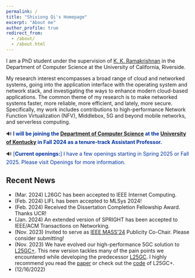 ```yaml
---
permalink: /
title: "Shixiong Qi's Homepage"
excerpt: "About me"
author_profile: true
redirect_from: 
  - /about/
  - /about.html
---
```


I am a PhD student under the supervision of [K. K. Ramakrishnan](https://kknetsyslab.cs.ucr.edu/) in the Department of Computer Science at the University of California, Riverside. 
<!-- I work mainly on networked systems, with a special interest in system I/O. I have also done some work on resource management for cloud systems. -->
My research interest encompasses a broad range of cloud and networked systems, going into the application interface with the operating system and network stack, and investigating the ways to enhance modern cloud-based applications. The common theme of my research is to make networked systems faster, more reliable, more efficient, and lately, more secure. Specifically, my work includes contributions to high-performance Network Function Virtualization (NFV), Middlebox, 5G and beyond mobile networks, and serverless computing. 
<!-- I have co-authored papers in prestigious venues such as ACM SIGCOMM and ACM SoCC, and we received the Best Paper Award in IEEE 6GNet 2022. The paper that I co-authored with master’s students that I mentored was selected as one of the top papers of the IEEE NetSoft 2022. It was invited for publication (fast-track) as an extended version in the IEEE Transactions on Network and Service Management (TNSM). In addition, several of my efforts are open-sourced[1][2][4][5] to contribute back to the community and facilitate further innovation. -->

🔊 <span style="color:#0033A0"> **I will be joining the [Department of Computer Science](https://www.engr.uky.edu/research-faculty/departments/computer-science) at the [University of Kentucky](https://www.uky.edu/) in Fall 2024 as a tenure-track Assistant Professor.**</span>

🔊 <span style="color:#0033A0"> [**Current openings:**] I have a few openings starting in Spring 2025 or Fall 2025. Please visit Openings for more information. </span>

<!-- [PhD Openings] I am seeking PhD students starting in Spring 2025 or Fall 2025. More Details can be found in Openings. Please contact me if you have an interest. -->

Recent News
------
- (Mar. 2024) L26GC has been accepted to IEEE Internet Computing.
- (Feb. 2024) LIFL has been accepted to MLSys 2024!
- (Feb. 2024) Received the Dissertation Completion Fellowship Award. Thanks UCR!
- (Jan. 2024) An extended version of SPRIGHT has been accepted to IEEE/ACM Transactions on Networking.
- (Nov. 2023) Invited to serve as [IEEE MASS'24](https://sites.google.com/view/ieee-mass-2024) Publicity Co-Chair. Please consider submitting!
- (Nov. 2023) We have evolved our high-performance 5GC solution to [L25GC+](./papers/l25gc+.pdf). This new version tackles many of the pain points we encountered while developing the predecessor [L25GC](https://dl.acm.org/doi/10.1145/3544216.3544267). I highly recommend you read the [paper](./papers/l25gc+.pdf) or check out the [code](https://github.com/nycu-ucr/L25GC-plus.git) of L25GC+.
- (12/16/2022)
